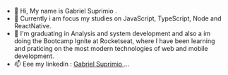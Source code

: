- 👋 Hi, My name is Gabriel Suprimio .
- 👀 Currently i am focus my studies on JavaScript, TypeScript, Node and ReactNative.
- 🌱 I'm graduating in Analysis and system development and also a im doing the Bootcamp Ignite at Rocketseat, where I have been learning and praticing on the most modern technologies of web and mobile development.
- 📫 Eee my linkedin : <a href="https://www.linkedin.com/in/gabriel-suprimio-748355147/"> Gabriel Suprimio <a/> ...

<!---
GabrielSup2/GabrielSup2 is a ✨ special ✨ repository because its `README.md` (this file) appears on your GitHub profile.
You can click the Preview link to take a look at your changes.
--->
